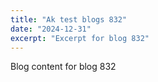 ```yaml
---
title: "Ak test blogs 832"
date: "2024-12-31"
excerpt: "Excerpt for blog 832"
---
```


Blog content for blog 832